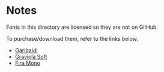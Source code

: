 # Notes

Fonts in this directory are licensed so they are not on GitHub.

To purchase/download them, refer to the links below.

- [Garibaldi](https://www.harbortype.com/fonts/garibaldi/)
- [Graviola Soft](https://www.harbortype.com/fonts/graviola-soft/)
- [Fira Mono](https://mozilla.github.io/Fira/)
